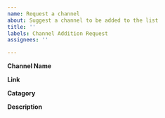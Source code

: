 ```yaml
---
name: Request a channel
about: Suggest a channel to be added to the list
title: ''
labels: Channel Addition Request
assignees: ''

---
```


**Channel Name**

**Link**

**Catagory**

**Description**
